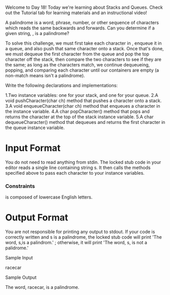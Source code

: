 Welcome to Day 18! Today we're learning about Stacks and Queues. Check out the Tutorial tab for learning materials and an instructional video!

A palindrome is a word, phrase, number, or other sequence of characters which reads the same backwards and forwards. Can you determine if a given string, , is a palindrome?

To solve this challenge, we must first take each character in , enqueue it in a queue, and also push that same character onto a stack. Once that's done, we must dequeue the first character from the queue and pop the top character off the stack, then compare the two characters to see if they are the same; as long as the characters match, we continue dequeueing, popping, and comparing each character until our containers are empty (a non-match means  isn't a palindrome).

Write the following declarations and implementations:

1.Two instance variables: one for your stack, and one for your queue.
2.A void pushCharacter(char ch) method that pushes a character onto a stack.
3.A void enqueueCharacter(char ch) method that enqueues a character in the  instance variable.
4.A char popCharacter() method that pops and returns the character at the top of the stack  instance variable.
5.A char dequeueCharacter() method that dequeues and returns the first character in the queue  instance variable.
# Input Format

You do not need to read anything from stdin. The locked stub code in your editor reads a single line containing string s. It then calls the methods specified above to pass each character to your instance variables.

### Constraints

 is composed of lowercase English letters.
# Output Format

You are not responsible for printing any output to stdout.
If your code is correctly written and s is a palindrome, the locked stub code will print 'The word, s,is a palindrom.' ; otherwise, it will print 'The word, s, is not a palidrome.'

Sample Input

racecar

Sample Output

The word, racecar, is a palindrome.

